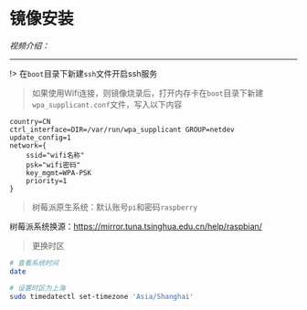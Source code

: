 # 镜像安装

*视频介绍：*

---

!> 在`boot`目录下新建`ssh`文件开启ssh服务

> 如果使用Wifi连接，则镜像烧录后，打开内存卡在`boot`目录下新建`wpa_supplicant.conf`文件，写入以下内容
```nginx
country=CN 
ctrl_interface=DIR=/var/run/wpa_supplicant GROUP=netdev 
update_config=1 
network={
    ssid="wifi名称"
    psk="wifi密码"
    key_mgmt=WPA-PSK
    priority=1
}
```

> 树莓派原生系统：默认账号`pi`和密码`raspberry`

树莓派系统换源：https://mirror.tuna.tsinghua.edu.cn/help/raspbian/

> 更换时区
```bash
# 查看系统时间
date

# 设置时区为上海
sudo timedatectl set-timezone 'Asia/Shanghai'
```
